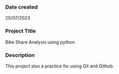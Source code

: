 ### Date created

25/07/2023

### Project Title

Bike Share Analysis using python

### Description

This project also a practice for using Git and Github.

